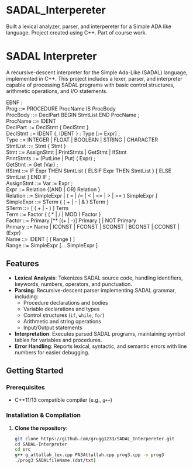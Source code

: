 # SADAL_Interpereter
Built a lexical analyzer, parser, and interpereter for a Simple ADA like language. Project created using C++. Part of course work.
# SADAL Interpreter

A recursive-descent interpreter for the Simple Ada-Like (SADAL) language, implemented in C++. This project includes a lexer, parser, and interpreter capable of processing SADAL programs with basic control structures, arithmetic operations, and I/O statements.

EBNF : <br>
Prog ::= PROCEDURE ProcName IS ProcBody <br>
ProcBody ::= DeclPart BEGIN StmtList END ProcName ;<br>
ProcName ::= IDENT <br>
DeclPart ::= DeclStmt { DeclStmt } <br>
DeclStmt ::= IDENT {, IDENT } : Type [:= Expr] ; <br>
Type ::= INTEGER | FLOAT | BOOLEAN | STRING | CHARACTER <br>
StmtList ::= Stmt { Stmt } <br>
Stmt ::= AssignStmt | PrintStmts | GetStmt | IfStmt <br>
PrintStmts ::= (PutLine | Put) ( Expr) ; <br>
GetStmt := Get (Var) ; <br>
IfStmt ::= IF Expr THEN StmtList { ELSIF Expr THEN StmtList } [ ELSE StmtList ] END IF ; <br>
AssignStmt ::= Var := Expr ; <br>
Expr ::= Relation {(AND | OR) Relation } <br>
Relation ::= SimpleExpr [ ( = | /= | < | <= | > | >= )  SimpleExpr ] <br>
SimpleExpr ::= STerm { ( + | - | & ) STerm } <br>
STerm ::= [ ( + | - ) ] Term <br>
Term ::= Factor { ( * | / | MOD ) Factor } <br>
Factor ::= Primary [** [(+ | -)] Primary ] | NOT Primary <br>
Primary ::= Name | ICONST | FCONST | SCONST | BCONST | CCONST | (Expr) <br>
Name ::= IDENT [ ( Range ) ] <br>
Range ::= SimpleExpr [. . SimpleExpr ] <br>

## Features
- **Lexical Analysis**: Tokenizes SADAL source code, handling identifiers, keywords, numbers, operators, and punctuation.
- **Parsing**: Recursive-descent parser implementing SADAL grammar, including:
  - Procedure declarations and bodies
  - Variable declarations and types
  - Control structures (`if`, `while`, `for`)
  - Arithmetic and string operations
  - Input/Output statements
- **Interpretation**: Executes parsed SADAL programs, maintaining symbol tables for variables and procedures.
- **Error Handling**: Reports lexical, syntactic, and semantic errors with line numbers for easier debugging.

## Getting Started

### Prerequisites
- C++11/13 compatible compiler (e.g., `g++`)

### Installation & Compilation

1. **Clone the repository**:
   ```bash
   git clone https://github.com/grugg1233/SADAL_Interpereter.git
   cd SADAL-Interpreter
   cd src
   g++ g_attallah_lex.cpp PA3Attallah.cpp prog3.cpp -o prog3
   ./prog3 SADALfileName.(dat/txt)
